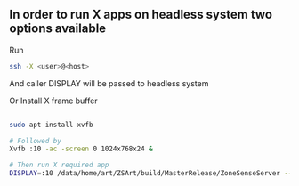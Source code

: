 ## In order to run X apps on headless system two options available

Run 
```bash
ssh -X <user>@<host>
```
And caller DISPLAY will be passed to headless system

Or
Install X frame buffer
```bash

sudo apt install xvfb

# Followed by
Xvfb :10 -ac -screen 0 1024x768x24 &

# Then run X required app
DISPLAY=:10 /data/home/art/ZSArt/build/MasterRelease/ZoneSenseServer --version

```
